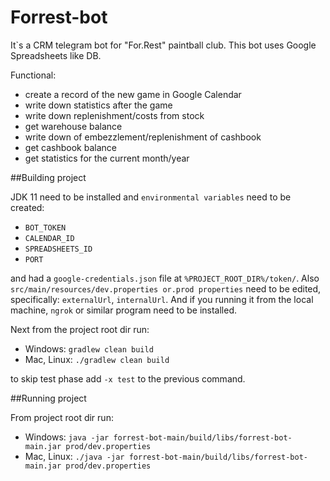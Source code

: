 # Forrest-bot

It`s a CRM telegram bot for "For.Rest" paintball club. This bot uses 
Google Spreadsheets like DB.

Functional:
- create a record of the new game in Google Calendar
- write down statistics after the game
- write down replenishment/costs from stock
- get warehouse balance
- write down of embezzlement/replenishment of cashbook
- get cashbook balance
- get statistics for the current month/year

##Building project

JDK 11 need to be installed and ```environmental variables``` need to be created:

- ```BOT_TOKEN```
- ```CALENDAR_ID```
- ```SPREADSHEETS_ID```
- ```PORT```

and had a ```google-credentials.json``` file at ```%PROJECT_ROOT_DIR%/token/```.
Also ```src/main/resources/dev.properties or.prod properties``` need to be edited, specifically: ```externalUrl```, ```internalUrl```. 
And if you running it from the local machine, ```ngrok``` or similar program need to be installed.

Next from the project root dir run:

- Windows: 
```gradlew clean build```
- Mac, Linux: 
```./gradlew clean build```

to skip test phase add `-x test` to the previous command.

##Running project

From project root dir run:
- Windows: 
```java -jar forrest-bot-main/build/libs/forrest-bot-main.jar prod/dev.properties```
- Mac, Linux: 
```./java -jar forrest-bot-main/build/libs/forrest-bot-main.jar prod/dev.properties```



